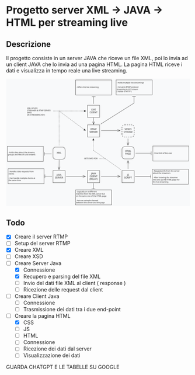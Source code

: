 # Progetto server XML -> JAVA -> HTML per streaming live

## Descrizione

Il progetto consiste in un server JAVA che riceve un file XML, poi lo invia ad un client JAVA che lo invia ad una pagina HTML. La pagina HTML riceve i dati e visualizza in tempo reale una live streaming.

![alt text](Scheme.svg)

## Todo

- [x] Creare il server RTMP
- [ ] Setup del server RTMP
- [x] Creare XML
- [ ] Creare XSD
- [ ] Creare Server Java
  - [x] Connessione
  - [x] Recupero e parsing del file XML
  - [ ] Invio del dati file XML al client ( response )
  - [ ] Ricezione delle request dal client
- [ ] Creare Client Java
  - [ ] Connessione
  - [ ] Trasmissione dei dati tra i due end-point
- [ ] Creare la pagina HTML
  - [x] CSS  
  - [ ] JS
  - [ ] HTML
  - [ ] Connessione
  - [ ] Ricezione dei dati dal server
  - [ ] Visualizzazione dei dati  

GUARDA CHATGPT E LE TABELLE SU GOOGLE
